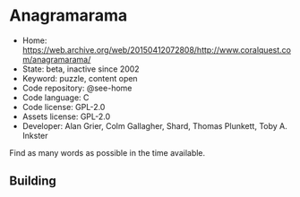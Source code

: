 # Anagramarama

- Home: https://web.archive.org/web/20150412072808/http://www.coralquest.com/anagramarama/
- State: beta, inactive since 2002
- Keyword: puzzle, content open
- Code repository: @see-home
- Code language: C
- Code license: GPL-2.0
- Assets license: GPL-2.0
- Developer: Alan Grier, Colm Gallagher, Shard, Thomas Plunkett, Toby A. Inkster

Find as many words as possible in the time available.

## Building
